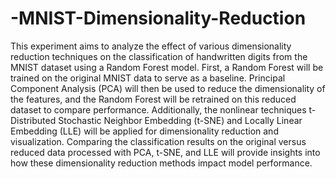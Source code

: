 # -MNIST-Dimensionality-Reduction
This experiment aims to analyze the effect of various dimensionality reduction techniques on the classification of handwritten digits from the MNIST dataset using a Random Forest model. First, a Random Forest will be trained on the original MNIST data to serve as a baseline. Principal Component Analysis (PCA) will then be used to reduce the dimensionality of the features, and the Random Forest will be retrained on this reduced dataset to compare performance. Additionally, the nonlinear techniques t-Distributed Stochastic Neighbor Embedding (t-SNE) and Locally Linear Embedding (LLE) will be applied for dimensionality reduction and visualization. Comparing the classification results on the original versus reduced data processed with PCA, t-SNE, and LLE will provide insights into how these dimensionality reduction methods impact model performance.


